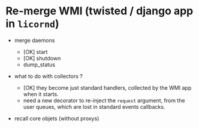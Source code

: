 # Re-merge WMI (twisted / django app in `licornd`)

* merge daemons
	* [OK] start
	* [OK] shutdown
	* dump_status

* what to do with collectors ?
	* [OK] they become just standard handlers, collected by the WMI app when it starts.
	* need a new decorator to re-inject the `request` argument, from the user queues, which are lost in standard events callbacks.

* recall core objets (without proxys)
